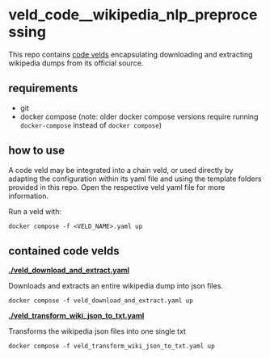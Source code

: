 # veld_code__wikipedia_nlp_preprocessing

This repo contains [code velds](https://zenodo.org/records/13322913) encapsulating downloading and
extracting wikipedia dumps from its official source.

## requirements

- git
- docker compose (note: older docker compose versions require running `docker-compose` instead of 
  `docker compose`)

## how to use

A code veld may be integrated into a chain veld, or used directly by adapting the configuration 
within its yaml file and using the template folders provided in this repo. Open the respective veld 
yaml file for more information.

Run a veld with:
```
docker compose -f <VELD_NAME>.yaml up
```

## contained code velds

**[./veld_download_and_extract.yaml](./veld_download_and_extract.yaml)**

Downloads and extracts an entire wikipedia dump into json files.

```
docker compose -f veld_download_and_extract.yaml up
```

**[./veld_transform_wiki_json_to_txt.yaml](./veld_transform_wiki_json_to_txt.yaml)**

Transforms the wikipedia json files into one single txt

```
docker compose -f veld_transform_wiki_json_to_txt.yaml up
```

